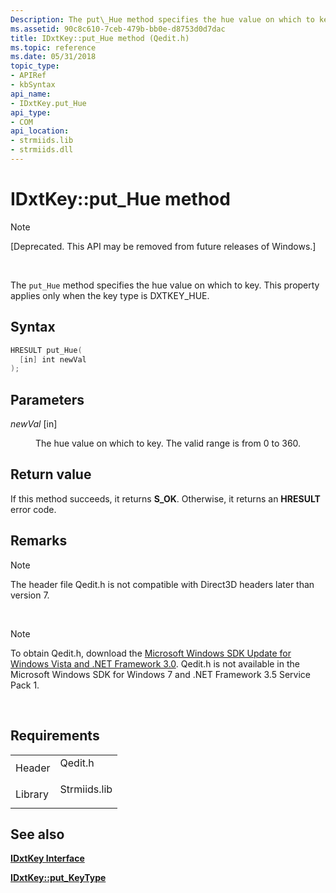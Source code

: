 ```yaml
---
Description: The put\_Hue method specifies the hue value on which to key. This property applies only when the key type is DXTKEY\_HUE.
ms.assetid: 90c8c610-7ceb-479b-bb0e-d8753d0d7dac
title: IDxtKey::put_Hue method (Qedit.h)
ms.topic: reference
ms.date: 05/31/2018
topic_type: 
- APIRef
- kbSyntax
api_name: 
- IDxtKey.put_Hue
api_type: 
- COM
api_location: 
- strmiids.lib
- strmiids.dll
---
```


# IDxtKey::put\_Hue method

> [!Note]  
> \[Deprecated. This API may be removed from future releases of Windows.\]

 

The `put_Hue` method specifies the hue value on which to key. This property applies only when the key type is DXTKEY\_HUE.

## Syntax


```C++
HRESULT put_Hue(
  [in] int newVal
);
```



## Parameters

<dl> <dt>

*newVal* \[in\]
</dt> <dd>

The hue value on which to key. The valid range is from 0 to 360.

</dd> </dl>

## Return value

If this method succeeds, it returns **S\_OK**. Otherwise, it returns an **HRESULT** error code.

## Remarks

> [!Note]  
> The header file Qedit.h is not compatible with Direct3D headers later than version 7.

 

> [!Note]  
> To obtain Qedit.h, download the [Microsoft Windows SDK Update for Windows Vista and .NET Framework 3.0](https://msdn.microsoft.com/windowsvista/bb980924.aspx). Qedit.h is not available in the Microsoft Windows SDK for Windows 7 and .NET Framework 3.5 Service Pack 1.

 

## Requirements



|                    |                                                                                         |
|--------------------|-----------------------------------------------------------------------------------------|
| Header<br/>  | <dl> <dt>Qedit.h</dt> </dl>      |
| Library<br/> | <dl> <dt>Strmiids.lib</dt> </dl> |



## See also

<dl> <dt>

[**IDxtKey Interface**](idxtkey.md)
</dt> <dt>

[**IDxtKey::put\_KeyType**](idxtkey-put-keytype.md)
</dt> </dl>

 

 




